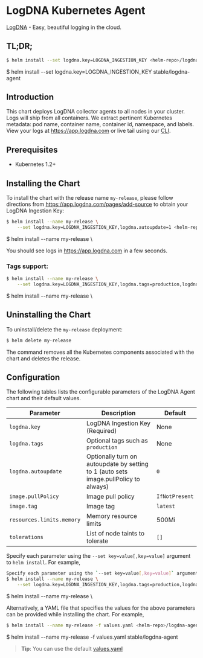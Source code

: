 # LogDNA Kubernetes Agent

[LogDNA](https://logdna.com) - Easy, beautiful logging in the cloud.

## TL;DR;

```bash
$ helm install --set logdna.key=LOGDNA_INGESTION_KEY <helm-repo>/logdna-agent
```

$ helm install --set logdna.key=LOGDNA_INGESTION_KEY stable/logdna-agent
## Introduction

This chart deploys LogDNA collector agents to all nodes in your cluster. Logs will ship from all containers. We extract pertinent Kubernetes metadata: pod name, container name, container id, namespace, and labels. View your logs at https://app.logdna.com or live tail using our [CLI](https://github.com/logdna/logdna-cli).

## Prerequisites

- Kubernetes 1.2+

## Installing the Chart

To install the chart with the release name `my-release`, please follow directions from https://app.logdna.com/pages/add-source to obtain your LogDNA Ingestion Key:

```bash
$ helm install --name my-release \
    --set logdna.key=LOGDNA_INGESTION_KEY,logdna.autoupdate=1 <helm-repo>/logdna-agent
```
$ helm install --name my-release \

You should see logs in https://app.logdna.com in a few seconds.

### Tags support:
```bash
$ helm install --name my-release \
    --set logdna.key=LOGDNA_INGESTION_KEY,logdna.tags=production,logdna.autoupdate=1 <helm-repo>/logdna-agent
```
$ helm install --name my-release \

## Uninstalling the Chart

To uninstall/delete the `my-release` deployment:

```bash
$ helm delete my-release
```

The command removes all the Kubernetes components associated with the chart and deletes the release.

## Configuration

The following tables lists the configurable parameters of the LogDNA Agent chart and their default values.

Parameter | Description | Default
--- | --- | ---
`logdna.key` | LogDNA Ingestion Key (Required) | None
`logdna.tags` | Optional tags such as `production` | None
`logdna.autoupdate` | Optionally turn on autoupdate by setting to 1 (auto sets image.pullPolicy to always) | `0`
`image.pullPolicy` | Image pull policy | `IfNotPresent`
`image.tag` | Image tag | `latest`
`resources.limits.memory` | Memory resource limits | 500Mi                                      |
`tolerations` | List of node taints to tolerate | `[]`

Specify each parameter using the `--set key=value[,key=value]` argument to `helm install`. For example,

```bash
Specify each parameter using the `--set key=value[,key=value]` argument to `helm install`. For example,
$ helm install --name my-release \
    --set logdna.key=LOGDNA_INGESTION_KEY,logdna.tags=production,logdna.autoupdate=1 <helm-repo>/logdna-agent
```
$ helm install --name my-release \

Alternatively, a YAML file that specifies the values for the above parameters can be provided while installing the chart. For example,

```bash
$ helm install --name my-release -f values.yaml <helm-repo>/logdna-agent
```

$ helm install --name my-release -f values.yaml stable/logdna-agent
> **Tip**: You can use the default [values.yaml](values.yaml)
